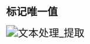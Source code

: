 # 标记唯一值

<img src="https://img.alicdn.com/imgextra/i2/533062069/O1CN01MHXj6Q1R9eAp9zlR9_!!533062069.gif" alt="文本处理_提取" style="zoom:200%;" />


